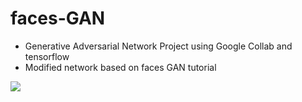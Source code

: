 # faces-GAN
- Generative Adversarial Network Project using Google Collab and tensorflow
- Modified network based on faces GAN tutorial 

![](https://github.com/WarlockOfTalk/faces-GAN/blob/main/out_longer_v26_optimised.gif)
